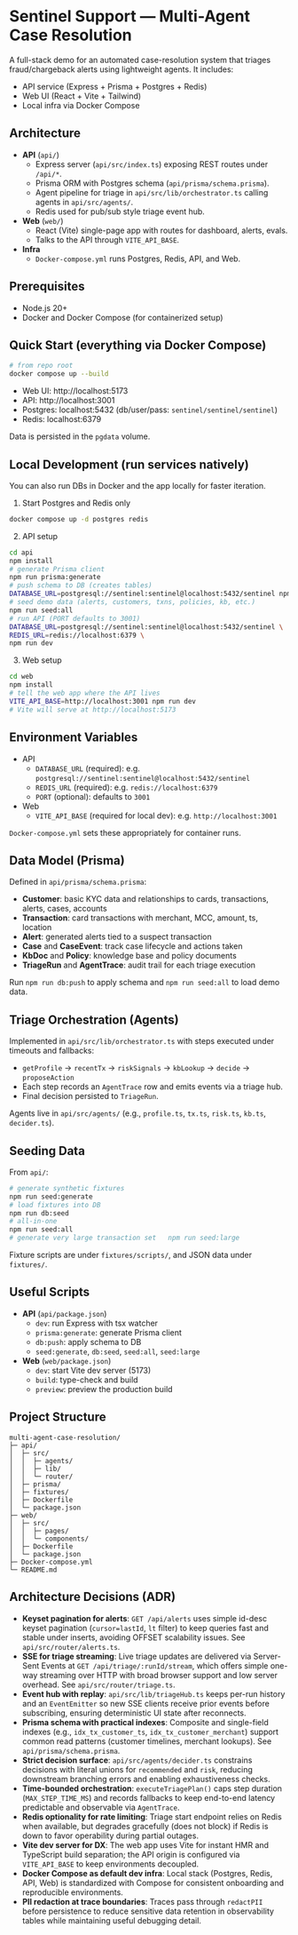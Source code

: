 # Sentinel Support — Multi-Agent Case Resolution

A full-stack demo for an automated case-resolution system that triages fraud/chargeback alerts using lightweight agents. It includes:

- API service (Express + Prisma + Postgres + Redis)
- Web UI (React + Vite + Tailwind)
- Local infra via Docker Compose


## Architecture

- **API** (`api/`)
  - Express server (`api/src/index.ts`) exposing REST routes under `/api/*`.
  - Prisma ORM with Postgres schema (`api/prisma/schema.prisma`).
  - Agent pipeline for triage in `api/src/lib/orchestrator.ts` calling agents in `api/src/agents/`.
  - Redis used for pub/sub style triage event hub.
- **Web** (`web/`)
  - React (Vite) single-page app with routes for dashboard, alerts, evals.
  - Talks to the API through `VITE_API_BASE`.
- **Infra**
  - `Docker-compose.yml` runs Postgres, Redis, API, and Web.


## Prerequisites

- Node.js 20+
- Docker and Docker Compose (for containerized setup)


## Quick Start (everything via Docker Compose)

```bash
# from repo root
docker compose up --build
```

- Web UI: http://localhost:5173
- API: http://localhost:3001
- Postgres: localhost:5432 (db/user/pass: `sentinel/sentinel/sentinel`)
- Redis: localhost:6379

Data is persisted in the `pgdata` volume.


## Local Development (run services natively)

You can also run DBs in Docker and the app locally for faster iteration.

1) Start Postgres and Redis only
```bash
docker compose up -d postgres redis
```

2) API setup
```bash
cd api
npm install
# generate Prisma client
npm run prisma:generate
# push schema to DB (creates tables)
DATABASE_URL=postgresql://sentinel:sentinel@localhost:5432/sentinel npm run db:push
# seed demo data (alerts, customers, txns, policies, kb, etc.)
npm run seed:all
# run API (PORT defaults to 3001)
DATABASE_URL=postgresql://sentinel:sentinel@localhost:5432/sentinel \
REDIS_URL=redis://localhost:6379 \
npm run dev
```

3) Web setup
```bash
cd web
npm install
# tell the web app where the API lives
VITE_API_BASE=http://localhost:3001 npm run dev
# Vite will serve at http://localhost:5173
```


## Environment Variables

- API
  - `DATABASE_URL` (required): e.g. `postgresql://sentinel:sentinel@localhost:5432/sentinel`
  - `REDIS_URL` (required): e.g. `redis://localhost:6379`
  - `PORT` (optional): defaults to `3001`
- Web
  - `VITE_API_BASE` (required for local dev): e.g. `http://localhost:3001`

`Docker-compose.yml` sets these appropriately for container runs.


## Data Model (Prisma)

Defined in `api/prisma/schema.prisma`:

- **Customer**: basic KYC data and relationships to cards, transactions, alerts, cases, accounts
- **Transaction**: card transactions with merchant, MCC, amount, ts, location
- **Alert**: generated alerts tied to a suspect transaction
- **Case** and **CaseEvent**: track case lifecycle and actions taken
- **KbDoc** and **Policy**: knowledge base and policy documents
- **TriageRun** and **AgentTrace**: audit trail for each triage execution

Run `npm run db:push` to apply schema and `npm run seed:all` to load demo data.


## Triage Orchestration (Agents)

Implemented in `api/src/lib/orchestrator.ts` with steps executed under timeouts and fallbacks:

- `getProfile` → `recentTx` → `riskSignals` → `kbLookup` → `decide` → `proposeAction`
- Each step records an `AgentTrace` row and emits events via a triage hub.
- Final decision persisted to `TriageRun`.

Agents live in `api/src/agents/` (e.g., `profile.ts`, `tx.ts`, `risk.ts`, `kb.ts`, `decider.ts`).


## Seeding Data

From `api/`:

```bash
# generate synthetic fixtures
npm run seed:generate
# load fixtures into DB
npm run db:seed
# all-in-one
npm run seed:all
# generate very large transaction set	npm run seed:large
```

Fixture scripts are under `fixtures/scripts/`, and JSON data under `fixtures/`.


## Useful Scripts

- **API** (`api/package.json`)
  - `dev`: run Express with tsx watcher
  - `prisma:generate`: generate Prisma client
  - `db:push`: apply schema to DB
  - `seed:generate`, `db:seed`, `seed:all`, `seed:large`
- **Web** (`web/package.json`)
  - `dev`: start Vite dev server (5173)
  - `build`: type-check and build
  - `preview`: preview the production build


## Project Structure

```
multi-agent-case-resolution/
├─ api/
│  ├─ src/
│  │  ├─ agents/
│  │  ├─ lib/
│  │  └─ router/
│  ├─ prisma/
│  ├─ fixtures/
│  ├─ Dockerfile
│  └─ package.json
├─ web/
│  ├─ src/
│  │  ├─ pages/
│  │  └─ components/
│  ├─ Dockerfile
│  └─ package.json
├─ Docker-compose.yml
└─ README.md
```


## Architecture Decisions (ADR)

- **Keyset pagination for alerts**: `GET /api/alerts` uses simple id-desc keyset pagination (`cursor=lastId`, `lt` filter) to keep queries fast and stable under inserts, avoiding OFFSET scalability issues. See `api/src/router/alerts.ts`.
- **SSE for triage streaming**: Live triage updates are delivered via Server-Sent Events at `GET /api/triage/:runId/stream`, which offers simple one-way streaming over HTTP with broad browser support and low server overhead. See `api/src/router/triage.ts`.
- **Event hub with replay**: `api/src/lib/triageHub.ts` keeps per-run history and an `EventEmitter` so new SSE clients receive prior events before subscribing, ensuring deterministic UI state after reconnects.
- **Prisma schema with practical indexes**: Composite and single-field indexes (e.g., `idx_tx_customer_ts`, `idx_tx_customer_merchant`) support common read patterns (customer timelines, merchant lookups). See `api/prisma/schema.prisma`.
- **Strict decision surface**: `api/src/agents/decider.ts` constrains decisions with literal unions for `recommended` and `risk`, reducing downstream branching errors and enabling exhaustiveness checks.
- **Time-bounded orchestration**: `executeTriagePlan()` caps step duration (`MAX_STEP_TIME_MS`) and records fallbacks to keep end-to-end latency predictable and observable via `AgentTrace`.
- **Redis optionality for rate limiting**: Triage start endpoint relies on Redis when available, but degrades gracefully (does not block) if Redis is down to favor operability during partial outages.
- **Vite dev server for DX**: The web app uses Vite for instant HMR and TypeScript build separation; the API origin is configured via `VITE_API_BASE` to keep environments decoupled.
- **Docker Compose as default dev infra**: Local stack (Postgres, Redis, API, Web) is standardized with Compose for consistent onboarding and reproducible environments.
- **PII redaction at trace boundaries**: Traces pass through `redactPII` before persistence to reduce sensitive data retention in observability tables while maintaining useful debugging detail.


